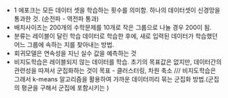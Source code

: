 - 1 에포크는 모든 데이터 셋을 학습하는 횟수를 의미함. 하나의 데이터셋이 신경망을 통과한 것.
(순전파 - 역전파 통과)
- 배치사이즈는 200개의 수학문제를 10개로 작은 그룹으로 나눌 경우 200이 됨.
- 분류는 레이블이 달린 학습 데이터로 학습한 후에, 새로 입력된 데이터가 학습했던 어느 그룹에 속하는 지를 찾아내는 방법.
- 회귀모델은 연속성을 지닌 실수 값을 예측하는 것
- 비지도학습은 레이블되지 않는 데이터를 학습. 초기의 목표값은 없지만, 데이터간의 관련성을 따져서 군집화하는 것이 목표 - 클러스터링, 차원 축소 /// 비지도학습은 그래서 k-means 알고리즘을 활용하여 가까운 데이터끼리 묶는 군집화 방법.(군집의 평균을 구해서 군집에 포함시키는 )